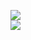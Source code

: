 [![](https://img.shields.io/badge/Made%20With-Github%20Spray-lightgrey.svg?style=for-the-badge&logo=github)](https://github.com/Annihil/github-spray#9752)  
[![](https://i.imgur.com/2DrTn0Z.gif)](https://github.com/Annihil/github-spray)